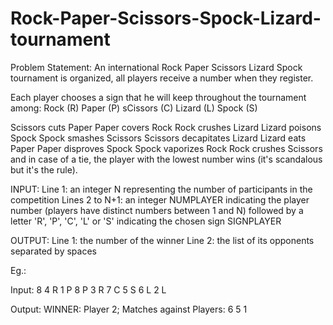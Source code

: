 # Rock-Paper-Scissors-Spock-Lizard-tournament
Problem Statement:
An international Rock Paper Scissors Lizard Spock tournament is 
organized, all players receive a number when they register.

Each player chooses a sign that he will keep throughout the tournament among:
Rock (R)
Paper (P)
sCissors (C)
Lizard (L)
Spock (S)

Scissors cuts Paper
Paper covers Rock
Rock crushes Lizard
Lizard poisons Spock
Spock smashes Scissors
Scissors decapitates Lizard
Lizard eats Paper
Paper disproves Spock
Spock vaporizes Rock
Rock crushes Scissors
and in case of a tie, the player with the lowest number wins (it's scandalous but it's
the rule).

INPUT: Line 1: an integer N representing the number of participants in the competition
Lines 2 to N+1: an integer NUMPLAYER indicating the player number (players have 
distinct numbers between 1 and N) followed by a letter 'R', 'P', 'C', 'L' or 'S' 
indicating the chosen sign SIGNPLAYER

OUTPUT: Line 1: the number of the winner
	Line 2: the list of its opponents separated by spaces

Eg.: 

Input:
8
4 R
1 P
8 P
3 R
7 C
5 S
6 L
2 L

Output:
WINNER: Player 2; 
Matches against Players: 6 5 1
